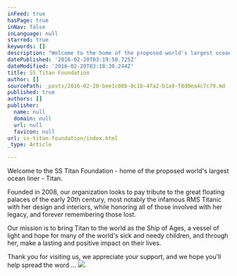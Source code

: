 ```yaml
---
inFeed: true
hasPage: true
inNav: false
inLanguage: null
starred: true
keywords: []
description: "Welcome to the home of the proposed world's largest ocean liner - Titan"
datePublished: '2016-02-20T03:19:50.725Z'
dateModified: '2016-02-20T03:18:30.244Z'
title: SS Titan Foundation
author: []
sourcePath: _posts/2016-02-20-bee1c08b-8c1b-47a2-b1a9-f8d0ea4c7c79.md
published: true
authors: []
publisher:
  name: null
  domain: null
  url: null
  favicon: null
url: ss-titan-foundation/index.html
_type: Article

---
```

Welcome to the SS Titan Foundation - home of the proposed world's largest ocean liner - Titan.

Founded in 2008, our organization looks to pay tribute to the great floating palaces of the early 20th century, most notably the infamous RMS Titanic with her design and interiors, while honoring all of those involved with her legacy, and forever remembering those lost.

Our mission is to bring Titan to the world as the Ship of Ages, a vessel of light and hope for many of the world's sick and needy children, and through her, make a lasting and positive impact on their lives.

Thank you for visiting us, we appreciate your support, and we hope you'll help spread the word ...
![](https://the-grid-user-content.s3-us-west-2.amazonaws.com/3845bc30-fbad-4991-a560-504746211fe5.jpg)